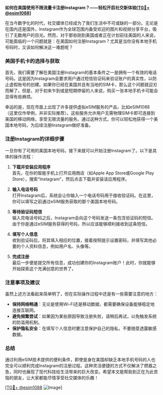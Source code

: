**如何在美国使用不限流量卡注册Instagram？——轻松开启社交新体验[[TG💪+ @esim1088](https://t.me/s/esim1088)]**

在当今数字化的时代，社交媒体已经成为了我们生活中不可或缺的一部分。无论是在国内还是国外，Instagram作为全球范围内备受欢迎的图片和视频分享平台，吸引了无数用户的目光。然而，对于那些刚到美国或者正在计划前往美国的人来说，可能面临的一个问题就是：在美国如何注册Instagram？尤其是当你没有本地手机号码时，又该如何解决这一难题呢？

### 美国手机卡的选择与获取

首先，我们需要了解在美国注册Instagram的基本条件之一是拥有一个有效的电话号码。这是因为Instagram会要求用户通过短信验证码来验证账户的真实性，以防止虚假账号的创建。如果你已经在美国并且有当地的SIM卡，那么这个问题就迎刃而解了。但是，对于初来乍到或是短期停留的人来说，购买一张本地手机卡可能会显得有些麻烦。

幸运的是，现在市面上出现了许多提供虚拟eSIM服务的产品，比如eSIM1088（这里仅作举例，并非实际推荐）。这些服务允许用户无需物理SIM卡即可连接到美国的移动网络，享受无限流量的服务。通过这种方式，你可以轻松地获得一个美国本地号码，为后续注册Instagram做好准备。

### 注册Instagram的详细步骤

一旦你有了可用的美国本地号码，接下来就可以开始注册Instagram了。以下是具体的操作流程：

1. **下载并安装应用程序**  
   首先，在你的智能手机上打开应用商店（如Apple App Store或Google Play Store），搜索“Instagram”，然后点击下载并安装该应用程序。

2. **输入电话号码**  
   打开Instagram后，系统会让你输入一个电话号码用于接收验证码。在这里，你可以填写之前通过eSIM服务获取的那个美国本地号码。

3. **等待验证码短信**  
   输入完电话号码之后，Instagram会向这个号码发送一条包含验证码的短信。由于你是通过eSIM服务获得的号码，所以应该能够顺利接收到这条短信。

4. **填写个人信息**  
   收到验证码后，将其填入相应的位置，接着按照提示设置密码，并填写其他必要的个人资料信息，例如用户名、头像等。

5. **完成注册**  
   最后一步便是提交所有信息，成功创建你的Instagram账户！此时，你就能够开始探索这个充满创意的世界了。

### 注意事项及建议

虽然上述方法看起来简单明了，但在实际操作过程中还是有一些需要注意的地方：

- **保持网络畅通**：无论是使用Wi-Fi还是移动数据，都需要确保设备能够稳定地连接互联网。
- **避免频繁尝试**：如果因为某些原因导致注册失败，请稍后再试，以免触发系统的防滥用机制。
- **保护隐私安全**：在填写个人信息时要注意保护自己的隐私，不要随意透露敏感数据。

### 总结

通过利用eSIM技术提供的便利条件，即使是身在美国却缺乏本地手机号码的人也完全可以顺利完成Instagram的注册过程。这种灵活便捷的方式不仅解决了燃眉之急，同时也展现了现代科技给生活带来的巨大改变。希望本文能帮助到正在为此苦恼的朋友，让大家都能尽情享受社交媒体的乐趣！

[[TG💪+ @esim1088](https://t.me/s/esim1088) ![Image](https://i.postimg.cc/4NQfJmqS/Snipaste-2025-05-13-00-14-12.png)]